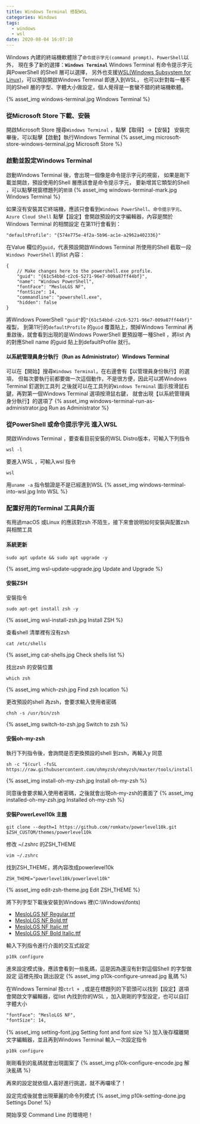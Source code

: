 ```yaml
---
title: Windows Terminal 搭配WSL
categories: Windows
tags:
  - windows
  - wsl
date: 2020-08-04 16:07:10
---
```


Windows 內建的終端機軟體除了`命令提示字元(command prompt)`、`PowerShell`以外，
現在多了新的選擇：**`Windows Terminal`**
Windows Terminal 有命令提示字元與PowerShell 的Shell 層可以選擇，
另外也支援[WSL(Windows Subsystem for Linux)](https://shoudevops.github.io/Windows/windows-subsystem-for-linux/)，可以預設開啟Windows Terminal 即進入到WSL，
也可以針對每一種不同的Shell 層的字型、字體大小做設定，個人覺得是一套蠻不錯的終端機軟體。

<!-- more -->

{% asset_img windows-terminal.jpg Windows Terminal %}

### 從Microsoft Store 下載、安裝
開啟Microsoft Store 搜尋`Windows Terminal` ，點擊【取得】→【安裝】
安裝完畢後，可以點擊【啟動】執行Windows Terminal
{% asset_img microsoft-store-windows-terminal.jpg Microsoft Store %}

### 啟動並設定Windows Terminal
啟動Windows Terminal 後，會出現一個像是命令提示字元的視窗，
如果是剛下載並開啟，預設使用的Shell 層應該會是命令提示字元，
要新增其它類型的Shell ，可以點擊視窗標題列的`箭頭`
{% asset_img windows-terminal-mark.jpg Windows Terminal %}

如果沒有安裝其它終端機，應該只會看到`Windows PowerShell`、`命令提示字元`、`Azure Cloud Shell`
點擊【設定】會開啟預設的文字編輯器，內容是關於Windows Terminal 的相關設定
在第11行會看到：
```
"defaultProfile": "{574e775e-4f2a-5b96-ac1e-a2962a402336}"
```
在Value 欄位的`guid`，代表預設開啟Windows Terminal 所使用的Shell
截取一段`Windows PowerShell` 的list 內容：
```
{
    // Make changes here to the powershell.exe profile.
    "guid": "{61c54bbd-c2c6-5271-96e7-009a87ff44bf}",
    "name": "Windows PowerShell",
    "fontFace": "MesloLGS NF",
    "fontSize": 14,
    "commandline": "powershell.exe",
    "hidden": false
}
```
將Windows PowerShell `"guid"`的`"{61c54bbd-c2c6-5271-96e7-009a87ff44bf}"` 複製，
到第11行的`defaultProfile` 的`guid` 覆蓋貼上，關掉Windows Terminal 再重啟後，就會看到出現的是Windows PowerShell
要預設哪一種Shell ，將list 內的對應Shell name 的guid 貼上到defaultProfile 就行。

#### 以系統管理員身分執行（Run as Administrator）Windows Terminal
可以在【開始】搜尋`Windows Terminal`，在右邊會有【以管理員身份執行】的選項，
但每次要執行前都要做一次這個動作，不是很方便，因此可以將Windows Terminal 釘選到工具列
之後就可以在工具列的`Windows Terminal` 圖示按滑鼠右鍵，再對第一個Windows Terminal 選項按滑鼠右鍵，
就會出現【以系統管理員身分執行】的選項了
{% asset_img windows-terminal-run-as-administrator.jpg Run as Administrator %}

### 從PowerShell 或命令提示字元 進入WSL
開啟Windows Terminal ，要查看目前安裝的WSL Distro版本，可輸入下列指令
```
wsl -l
```
要進入WSL ，可輸入wsl 指令
```
wsl
```
用`uname -a` 指令驗證是不是已經進到WSL
{% asset_img windows-terminal-into-wsl.jpg Into WSL %}

### 配置好用的Terminal 工具與介面
有用過macOS 或Linux 的應該對zsh 不陌生，接下來會說明如何安裝與配置zsh 與相關工具

#### 系統更新
```
sudo apt update && sudo apt upgrade -y
```
{% asset_img wsl-update-upgrade.jpg Update and Upgrade %}

#### 安裝ZSH
安裝指令
```
sudo apt-get install zsh -y
```
{% asset_img wsl-install-zsh.jpg Install ZSH %}

查看shell 清單裡有沒有zsh
```
cat /etc/shells
```
{% asset_img cat-shells.jpg Check shells list %}

找出zsh 的安裝位置
```
which zsh
```
{% asset_img which-zsh.jpg Find zsh location %}

更改預設的shell 為zsh，會要求輸入使用者密碼
```
chsh -s /usr/bin/zsh
```
{% asset_img switch-to-zsh.jpg Switch to zsh %}

#### 安裝oh-my-zsh
執行下列指令後，會詢問是否更換預設的shell 到zsh，再輸入y 同意
```
sh -c "$(curl -fsSL https://raw.githubusercontent.com/ohmyzsh/ohmyzsh/master/tools/install.sh)"
```
{% asset_img install-oh-my-zsh.jpg Install oh-my-zsh %}

同意後會要求輸入使用者密碼，之後就會出現oh-my-zsh的畫面了
{% asset_img installed-oh-my-zsh.jpg Installed oh-my-zsh %}

#### 安裝PowerLevel10k 主題
```
git clone --depth=1 https://github.com/romkatv/powerlevel10k.git $ZSH_CUSTOM/themes/powerlevel10k
```

修改 ~/.zshrc 的ZSH_THEME
```
vim ~/.zshrc
```

找到ZSH_THEME，將內容改成powerlevel10k
```
ZSH_THEME="powerlevel10k/powerlevel10k"
```
{% asset_img edit-zsh-theme.jpg Edit ZSH_THEME %}

將下列字型下載後安裝到Windows 裡(C:\Windows\fonts)
+ [MesloLGS NF Regular.ttf](https://github.com/romkatv/dotfiles-public/raw/master/.local/share/fonts/NerdFonts/MesloLGS%20NF%20Regular.ttf)
+ [MesloLGS NF Bold.ttf](https://github.com/romkatv/dotfiles-public/raw/master/.local/share/fonts/NerdFonts/MesloLGS%20NF%20Bold.ttf)
+ [MesloLGS NF Italic.ttf](https://github.com/romkatv/dotfiles-public/raw/master/.local/share/fonts/NerdFonts/MesloLGS%20NF%20Italic.ttf)
+ [MesloLGS NF Bold Italic.ttf](https://github.com/romkatv/dotfiles-public/raw/master/.local/share/fonts/NerdFonts/MesloLGS%20NF%20Bold%20Italic.ttf)

輸入下列指令進行介面的交互式設定
```
p10k configure
```
進來設定模式後，應該會看到一些亂碼，這是因為還沒有針對這個Shell 的字型做設定
這裡先按q 跳出設定
{% asset_img p10k-configure-unread.jpg 亂碼 %}

在Windows Terminal 按`ctrl + ,`或是在標題列的下箭頭可以找到【設定】選項
會開啟文字編輯器，從list 內找到你的WSL ，加入剛剛的字型設定，也可以自訂字體大小
```
"fontFace": "MesloLGS NF",
"fontSize": 14,
```
{% asset_img setting-font.jpg Setting font and font size %}
加入後存檔離開文字編輯器，並且再到Windows Terminal 輸入一次設定指令
```
p10k configure
```
剛剛看到的亂碼就會出現圖案了
{% asset_img p10k-configure-encode.jpg 解決亂碼 %}

再來的設定就依個人喜好進行挑選，就不再囉嗦了！

設定完成後就會出現華麗的命令列模式
{% asset_img p10k-setting-done.jpg Settings Done! %}

開始享受 Command Line 的環境吧！